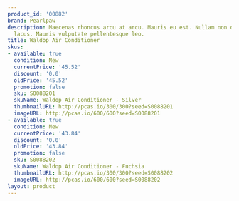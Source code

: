```yaml
---
product_id: '00882'
brand: Pearlpaw
description: Maecenas rhoncus arcu at arcu. Mauris eu est. Nullam non diam. Nam quis
  lacus. Mauris vulputate pellentesque leo.
title: Waldop Air Conditioner
skus:
- available: true
  condition: New
  currentPrice: '45.52'
  discount: '0.0'
  oldPrice: '45.52'
  promotion: false
  sku: S0088201
  skuName: Waldop Air Conditioner - Silver
  thumbnailURL: http://pcas.io/300/300?seed=S0088201
  imageURL: http://pcas.io/600/600?seed=S0088201
- available: true
  condition: New
  currentPrice: '43.84'
  discount: '0.0'
  oldPrice: '43.84'
  promotion: false
  sku: S0088202
  skuName: Waldop Air Conditioner - Fuchsia
  thumbnailURL: http://pcas.io/300/300?seed=S0088202
  imageURL: http://pcas.io/600/600?seed=S0088202
layout: product
---
```


